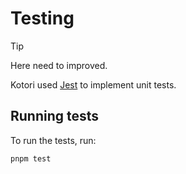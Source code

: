# Testing

> [!TIP]
> Here need to improved.

Kotori used [Jest](https://jestjs.io/) to implement unit tests.

## Running tests

To run the tests, run:

```bash
pnpm test
```
